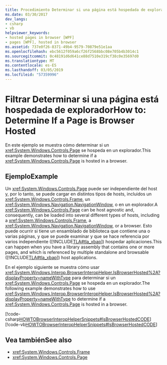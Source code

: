 ```yaml
---
title: Procedimiento Determinar si una página está hospedada de explorador
ms.date: 03/30/2017
dev_langs:
- csharp
- vb
helpviewer_keywords:
- hosted pages in browser [WPF]
- pages [WPF], hosted in browser
ms.assetid: 737e0f26-8371-49b4-9579-70879e51e1aa
ms.openlocfilehash: ebc5612f059a6cf26f2568bbc08e705b4b3014c1
ms.sourcegitcommit: 0c48191d6d641ce88d7510e319cf38c0e35697d0
ms.translationtype: MT
ms.contentlocale: es-ES
ms.lasthandoff: 03/05/2019
ms.locfileid: "57359996"
---
```

# <a name="how-to-determine-if-a-page-is-browser-hosted"></a><span data-ttu-id="d7b50-102">Filtrar Determinar si una página está hospedada de explorador</span><span class="sxs-lookup"><span data-stu-id="d7b50-102">How to: Determine If a Page is Browser Hosted</span></span>
<span data-ttu-id="d7b50-103">En este ejemplo se muestra cómo determinar si un <xref:System.Windows.Controls.Page> se hospeda en un explorador.</span><span class="sxs-lookup"><span data-stu-id="d7b50-103">This example demonstrates how to determine if a <xref:System.Windows.Controls.Page> is hosted in a browser.</span></span>  
  
## <a name="example"></a><span data-ttu-id="d7b50-104">Ejemplo</span><span class="sxs-lookup"><span data-stu-id="d7b50-104">Example</span></span>  
 <span data-ttu-id="d7b50-105">Un <xref:System.Windows.Controls.Page> puede ser independiente del host y, por lo tanto, se puede cargar en distintos tipos de hosts, incluidos un <xref:System.Windows.Controls.Frame>, un <xref:System.Windows.Navigation.NavigationWindow>, o en un explorador.</span><span class="sxs-lookup"><span data-stu-id="d7b50-105">A <xref:System.Windows.Controls.Page> can be host agnostic and, consequently, can be loaded into several different types of hosts, including a <xref:System.Windows.Controls.Frame>, a <xref:System.Windows.Navigation.NavigationWindow>, or a browser.</span></span> <span data-ttu-id="d7b50-106">Esto puede ocurrir si tiene un ensamblado de biblioteca que contiene una o varias páginas, y que se puede examinar y que se hace referencia por varios independiente ([!INCLUDE[TLA#tla_xbap](../../../../includes/tlasharptla-xbap-md.md)]) hospedar aplicaciones.</span><span class="sxs-lookup"><span data-stu-id="d7b50-106">This can happen when you have a library assembly that contains one or more pages, and which is referenced by multiple standalone and browsable ([!INCLUDE[TLA#tla_xbap](../../../../includes/tlasharptla-xbap-md.md)]) host applications.</span></span>  
  
 <span data-ttu-id="d7b50-107">En el ejemplo siguiente se muestra cómo usar <xref:System.Windows.Interop.BrowserInteropHelper.IsBrowserHosted%2A?displayProperty=nameWithType> para determinar si un <xref:System.Windows.Controls.Page> se hospeda en un explorador.</span><span class="sxs-lookup"><span data-stu-id="d7b50-107">The following example demonstrates how to use <xref:System.Windows.Interop.BrowserInteropHelper.IsBrowserHosted%2A?displayProperty=nameWithType> to determine if a <xref:System.Windows.Controls.Page> is hosted in a browser.</span></span>  
  
 [!code-csharp[HOWTOBrowserInteropHelperSnippets#IsBrowserHostedCODE](~/samples/snippets/csharp/VS_Snippets_Wpf/HOWTOBrowserInteropHelperSnippets/CSharp/Page1.xaml.cs#isbrowserhostedcode)]
 [!code-vb[HOWTOBrowserInteropHelperSnippets#IsBrowserHostedCODE](~/samples/snippets/visualbasic/VS_Snippets_Wpf/HOWTOBrowserInteropHelperSnippets/visualbasic/page1.xaml.vb#isbrowserhostedcode)]  
  
## <a name="see-also"></a><span data-ttu-id="d7b50-108">Vea también</span><span class="sxs-lookup"><span data-stu-id="d7b50-108">See also</span></span>
- <xref:System.Windows.Controls.Frame>
- <xref:System.Windows.Controls.Page>
